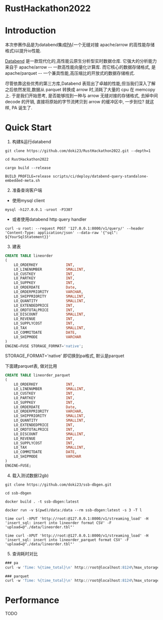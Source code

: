 # RustHackathon2022

# Introduction

本次参赛作品是为databend集成[PA](https://github.com/sundy-li/pa)(一个无缝对接 apache/arrow 的高性能存储格式)以提升io性能.

[Databend](https://github.com/datafuselabs/databend) 是一款现代化的,高性能云原生分析型实时数据仓库. 它强大的分析能力来自于 apache/arrow -- 一款高性能向量化计算库. 而它核心的数据存储格式, 是 apache/parquet -- 一个兼具性能,高压缩比的开放式的数据存储格式.

尽管依靠这些优秀的第三方库,Databend 表现出了卓越的性能,但当我们深入了解之后依然发现,数据从 parquet 转换成 arrow 时,消耗了大量的 cpu 在 memcopy 上. 于是我们开始思考, 是否能够找到一种与 arrow 无缝对接的存储格式, 去掉中间 decode 的开销, 直接将原始的字节流拷贝到 arrow 的缓冲区中, 一步到位? 就这样, PA 诞生了.

# Quick Start

1. 构建&运行databend

```
git clone https://github.com/doki23/RustHackathon2022.git --depth=1

cd RustHackathon2022

cargo build --release

BUILD_PROFILE=release scripts/ci/deploy/databend-query-standalone-embedded-meta.sh
```

2. 准备查询客户端
- 使用mysql client
```
mysql -h127.0.0.1 -uroot -P3307
```

- 或者使用databend http query handler
```
curl -u root: --request POST '127.0.0.1:8000/v1/query/' --header 'Content-Type: application/json' --data-raw '{"sql": ${YourSqlStatement}}'
```

3. 建表

```sql
CREATE TABLE lineorder
(
    LO_ORDERKEY             INT,
    LO_LINENUMBER           SMALLINT,
    LO_CUSTKEY              INT,
    LO_PARTKEY              INT,
    LO_SUPPKEY              INT,
    LO_ORDERDATE            Date,
    LO_ORDERPRIORITY        VARCHAR,
    LO_SHIPPRIORITY         SMALLINT,
    LO_QUANTITY             SMALLINT,
    LO_EXTENDEDPRICE        INT,
    LO_ORDTOTALPRICE        INT,
    LO_DISCOUNT             SMALLINT,
    LO_REVENUE              INT,
    LO_SUPPLYCOST           INT,
    LO_TAX                  SMALLINT,
    LO_COMMITDATE           DATE,
    LO_SHIPMODE             VARCHAR
)
ENGINE=FUSE STORAGE_FORMAT='native';
```
STORAGE_FORMAT='native' 即切换到pa格式, 默认是parquet

下面建parquet表, 做对比用

```sql
CREATE TABLE lineorder_parquet
(
    LO_ORDERKEY             INT,
    LO_LINENUMBER           SMALLINT,
    LO_CUSTKEY              INT,
    LO_PARTKEY              INT,
    LO_SUPPKEY              INT,
    LO_ORDERDATE            Date,
    LO_ORDERPRIORITY        VARCHAR,
    LO_SHIPPRIORITY         SMALLINT,
    LO_QUANTITY             SMALLINT,
    LO_EXTENDEDPRICE        INT,
    LO_ORDTOTALPRICE        INT,
    LO_DISCOUNT             SMALLINT,
    LO_REVENUE              INT,
    LO_SUPPLYCOST           INT,
    LO_TAX                  SMALLINT,
    LO_COMMITDATE           DATE,
    LO_SHIPMODE             VARCHAR
)
ENGINE=FUSE;
```

4. 载入测试数据(2gb)

```
git clone https://github.com/doki23/ssb-dbgen.git

cd ssb-dbgen

docker build . -t ssb-dbgen:latest

docker run -v $(pwd)/data:/data --rm ssb-dbgen:latest -s 3 -T l

time curl -XPUT 'http://root:@127.0.0.1:8000/v1/streaming_load' -H 'insert_sql: insert into lineorder format CSV' -F 'upload=@"./data/lineorder.tbl"'

time curl -XPUT 'http://root:@127.0.0.1:8000/v1/streaming_load' -H 'insert_sql: insert into lineorder_parquet format CSV' -F 'upload=@"./data/lineorder.tbl"'
```

5. 查询耗时对比
```sql
### pa
curl -w 'Time: %{time_total}\n' http://root@localhost:8124\?max_storage_io_requests\=16 -d "select * from lineorder limit 10000000" 2>&1 | grep -e '^Time: ' | sed 's/Time: //'

### parquet
curl -w 'Time: %{time_total}\n' http://root@localhost:8124\?max_storage_io_requests\=16 -d "select * from lineorder_parquet limit 10000000" 2>&1 | grep -e '^Time: ' | sed 's/Time: //'
```
# Performance
TODO
